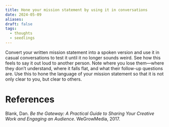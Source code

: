 ```yaml
---
title: Hone your mission statement by using it in conversations
date: 2024-05-09
aliases: 
draft: false
tags:
  - thoughts
  - seedlings
---
```

Convert your written mission statement into a spoken version and use it in casual conversations to test it until it no longer sounds weird. See how this feels to say it out loud to another person. Note where you lose them—where they don’t understand, where it falls flat, and what their follow-up questions are. Use this to hone the language of your mission statement so that it is not only clear to you, but clear to others.

# References

Blank, Dan. _Be the Gateway: A Practical Guide to Sharing Your Creative Work and Engaging an Audience_. WeGrowMedia, 2017.